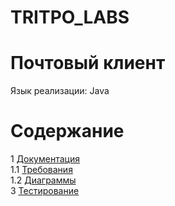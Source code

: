 # TRITPO_LABS
# Почтовый клиент
Язык реализации: Java

# Содержание
1 [Документация](Documents)  
1.1 [Требования](Documents/Requirements/Requirements%20Document.md)  
1.2 [Диаграммы](Documents/System%20project)  
3 [Тестирование](Test)
